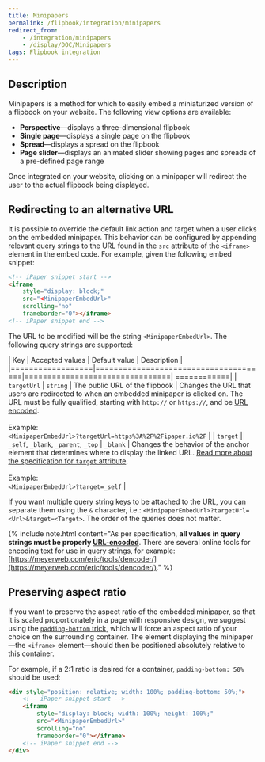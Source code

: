 ```yaml
---
title: Minipapers
permalink: /flipbook/integration/minipapers
redirect_from:
    - /integration/minipapers
    - /display/DOC/Minipapers
tags: Flipbook integration
---
```


## Description

Minipapers is a method for which to easily embed a miniaturized version of a flipbook on your website. The following view options are available:

* **Perspective**&mdash;displays a three-dimensional flipbook
* **Single page**&mdash;displays a single page on the flipbook
* **Spread**&mdash;displays a spread on the flipbook
* **Page slider**&mdash;displays an animated slider showing pages and spreads of a pre-defined page range

Once integrated on your website, clicking on a minipaper will redirect the user to the actual flipbook being displayed.

## Redirecting to an alternative URL

It is possible to override the default link action and target when a user clicks on the embedded minipaper. This behavior can be configured by appending relevant query strings to the URL found in the `src` attribute of the `<iframe>` element in the embed code. For example, given the following embed snippet:

```html
<!-- iPaper snippet start -->
<iframe
    style="display: block;"
    src="<MinipaperEmbedUrl>"
    scrolling="no"
    frameborder="0"></iframe>
<!-- iPaper snippet end -->
```

The URL to be modified will be the string `<MinipaperEmbedUrl>`. The following query strings are supported:

| Key              | Accepted values                      | Default value                  | Description |
|==================|======================================|================================| ============|
| `targetUrl`      | `string`                             | The public URL of the flipbook | Changes the URL that users are redirected to when an embedded minipaper is clicked on. The URL must be fully qualified, starting with `http://` or `https://`, and be [URL encoded](https://en.wikipedia.org/wiki/Percent-encoding).<br /><br />Example:<br />`<MinipaperEmbedUrl>?targetUrl=https%3A%2F%2Fipaper.io%2F` |
| `target`         | `_self`, `_blank`, `_parent`, `_top` | `_blank`                       | Changes the behavior of the anchor element that determines where to display the linked URL. [Read more about the specification for `target` attribute](https://developer.mozilla.org/en-US/docs/Web/HTML/Element/a#target).<br /><br />Example:<br />`<MinipaperEmbedUrl>?target=_self` |

If you want multiple query string keys to be attached to the URL, you can separate them using the `&` character, i.e.: `<MinipaperEmbedUrl>?targetUrl=<Url>&target=<Target>`. The order of the queries does not matter.

{% include note.html content="As per specification, **all values in query strings must be properly [URL-encoded](https://en.wikipedia.org/wiki/Percent-encoding)**. There are several online tools for encoding text for use in query strings, for example: [https://meyerweb.com/eric/tools/dencoder/](https://meyerweb.com/eric/tools/dencoder/)." %}

## Preserving aspect ratio

If you want to preserve the aspect ratio of the embedded minipaper, so that it is scaled proportionately in a page with responsive design, we suggest using the [`padding-bottom` trick](https://css-tricks.com/aspect-ratio-boxes/), which will force an aspect ratio of your choice on the surrounding container. The element displaying the minipaper&mdash;the `<iframe>` element&mdash;should then be positioned absolutely relative to this container.

For example, if a 2:1 ratio is desired for a container, `padding-bottom: 50%` should be used:

```html
<div style="position: relative; width: 100%; padding-bottom: 50%;">
    <!-- iPaper snippet start -->
    <iframe
        style="display: block; width: 100%; height: 100%;"
        src="<MinipaperEmbedUrl>"
        scrolling="no"
        frameborder="0"></iframe>
    <!-- iPaper snippet end -->
</div>
```